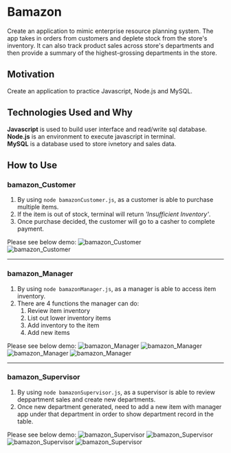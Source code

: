 # Bamazon
Create an application to mimic enterprise resource planning system. The app takes in orders from customers and deplete stock from the store's inventory. It can also track product sales across store's departments and then provide a summary of the highest-grossing departments in the store.

## Motivation
Create an application to practice Javascript, Node.js and MySQL.

## Technologies Used and Why
**Javascript** is used to build user interface and read/write sql database.  
**Node.js** is an environment to execute javascript in terminal.  
**MySQL** is a database used to store ivnetory and sales data.

## How to Use

### bamazon_Customer
1. By using `node bamazonCustomer.js`, as a customer is able to purchase multiple items.
2. If the item is out of stock, terminal will return *'Insufficient Inventory'*.
3. Once purchase decided, the customer will go to a casher to complete payment.

Please see below demo:
![bamazon_Customer](https://media.giphy.com/media/YkhE7bf91MaLI1yilG/giphy.gif)  
![bamazon_Customer](https://media.giphy.com/media/UUo0SuY1zRl5lDWjtq/giphy.gif)  

------
### bamazon_Manager
1. By using `node bamazonManager.js`, as a manager is able to access item inventory.
2. There are 4 functions the manager can do:
    1. Review item inventory
    2. List out lower inventory items
    3. Add inventory to the item
    4. Add new items

Please see below demo:
![bamazon_Manager](https://media.giphy.com/media/giKJXzwQuK75fDQZKx/giphy.gif)
![bamazon_Manager](https://media.giphy.com/media/Kc2QE6NzJP1YzVuRXt/giphy.gif)
![bamazon_Manager](https://media.giphy.com/media/kgDNqc2LYZjqXOSOHy/giphy.gif)
![bamazon_Manager](https://media.giphy.com/media/f4D11Bq7bAOckoik1H/giphy.gif)

------
### bamazon_Supervisor
1. By using `node bamazonSupervisor.js`, as a supervisor is able to review deppartment sales and create new departments.
2. Once new department generated, need to add a new item with manager app under that department in order to show department record in the table.

Please see below demo:
![bamazon_Supervisor](https://media.giphy.com/media/jsgA3qNswQ10Exf6RK/giphy.gif)
![bamazon_Supervisor](https://media.giphy.com/media/VItrBgQRjjc4mCGV5o/giphy.gif)
![bamazon_Supervisor](https://media.giphy.com/media/gH1uLlOUvJWsOQ4K0X/giphy.gif)
![bamazon_Supervisor](https://media.giphy.com/media/cjhmJGL1eUQCRR3RVr/giphy.gif)
